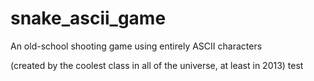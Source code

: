 snake_ascii_game
================

An old-school shooting game using entirely ASCII characters

(created by the coolest class in all of the universe, at least in 2013)
test
